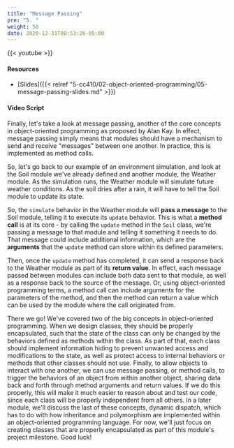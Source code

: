 ```yaml
---
title: "Message Passing"
pre: "5. "
weight: 50
date: 2020-12-31T00:53:26-05:00
---
```


{{< youtube  >}}

<!-- TODO FIXME -->

#### Resources

* [Slides]({{< relref "5-cc410/02-object-oriented-programming/05-message-passing-slides.md" >}})

#### Video Script

Finally, let's take a look at message passing, another of the core concepts in object-oriented programming as proposed by Alan Kay. In effect, message passing simply means that modules should have a mechanism to send and receive "messages" between one another. In practice, this is implemented as method calls. 

So, let's go back to our example of an environment simulation, and look at the Soil module we've already defined and another module, the Weather module. As the simulation runs, the Weather module will simulate future weather conditions. As the soil dries after a rain, it will have to tell the Soil module to update its state.

So, the `simulate` behavior in the Weather module will **pass a message** to the Soil module, telling it to execute its `update` behavior. This is what a **method call** is at its core - by calling the `update` method in the `Soil` class, we're passing a message to that module and telling it something it needs to do. That message could include additional information, which are the **arguments** that the `update` method can store within its defined parameters. 

Then, once the `update` method has completed, it can send a response back to the Weather module as part of its **return value**. In effect, each message passed between modules can include both data sent to that module, as well as a response back to the source of the message. Or, using object-oriented programming terms, a method call can include arguments for the parameters of the method, and then the method can return a value which can be used by the module where the call originated from. 

There we go! We've covered two of the big concepts in object-oriented programming. When we design classes, they should be properly encapsulated, such that the state of the class can only be changed by the behaviors defined as methods within the class. As part of that, each class should implement information hiding to prevent unwanted access and modifications to the state, as well as protect access to internal behaviors or methods that other classes should not use. Finally, to allow objects to interact with one another, we can use message passing, or method calls, to trigger the behaviors of an object from within another object, sharing data back and forth through method arguments and return values. If we do this properly, this will make it much easier to reason about and test our code, since each class will be properly independent from all others. In a later module, we'll discuss the last of these concepts, dynamic dispatch, which has to do with how inheritance and polymorphism are implemented within an object-oriented programming language. For now, we'll just focus on creating classes that are properly encapsulated as part of this module's project milestone. Good luck!